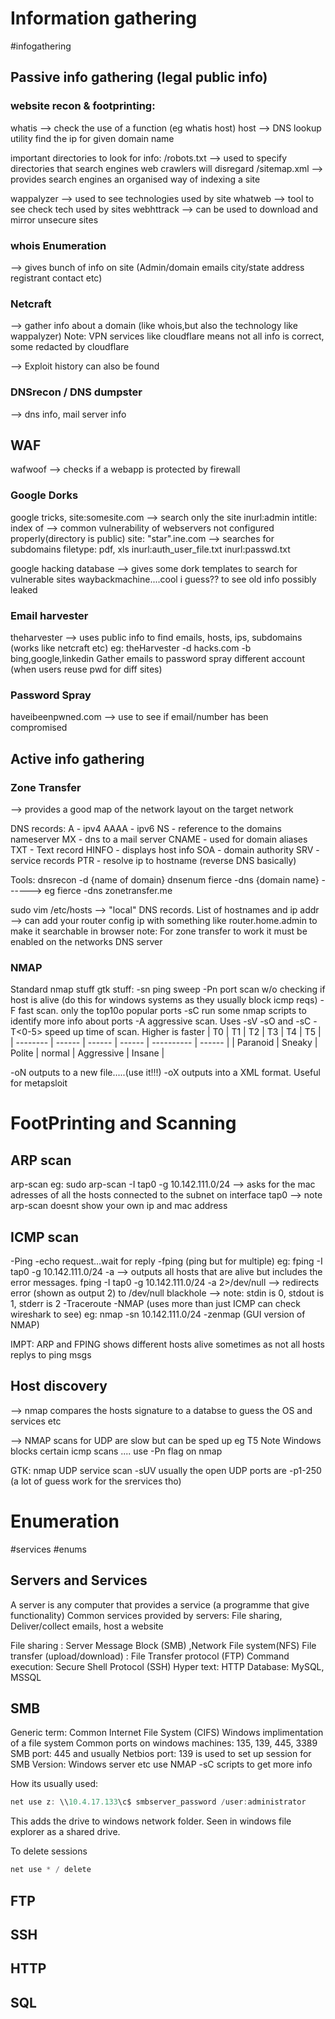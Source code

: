 # Information gathering
#infogathering

## Passive info gathering (legal public info)
### website recon & footprinting:
whatis --> check the use of a function (eg whatis host)
host --> DNS lookup utility find the ip for given domain name

important directories to look for info:
/robots.txt --> used to specify directories that search engines web crawlers will disregard
/sitemap.xml --> provides search engines an organised way of indexing a site

wappalyzer --> used to see technologies used by site
whatweb --> tool to see check tech used by sites
webhttrack --> can be used to download and mirror unsecure sites

### whois Enumeration
--> gives bunch of info on site  (Admin/domain emails city/state address registrant contact etc)

### Netcraft
--> gather info about a domain (like whois,but also the technology like wappalyzer)
Note: VPN services like cloudflare means not all info is correct, some redacted by cloudflare

--> Exploit history can also be found 

### DNSrecon / DNS dumpster
--> dns info, mail server info

## WAF
wafwoof --> checks if a webapp is protected by firewall

### Google Dorks 
google tricks,
site:somesite.com --> search only the site
inurl:admin
intitle: index of --> common vulnerability of webservers not configured properly(directory is public)
site: "star".ine.com --> searches for subdomains
filetype: pdf, xls
inurl:auth_user_file.txt
inurl:passwd.txt

google hacking database --> gives some dork templates to search for vulnerable sites
waybackmachine....cool i guess?? to see old info possibly leaked 

### Email harvester
theharvester --> uses public info to find emails, hosts, ips, subdomains (works like netcraft etc)
eg:
theHarvester -d hacks.com -b bing,google,linkedin
Gather emails to password spray different account (when users reuse pwd for diff sites)

### Password Spray
haveibeenpwned.com --> use to see if email/number has been compromised 


## Active info gathering

### Zone Transfer
--> provides a good map of the network layout on the target network

DNS records:
A - ipv4
AAAA - ipv6
NS - reference to the domains nameserver
MX - dns to a mail server
CNAME - used for domain aliases
TXT - Text record
HINFO - displays host info
SOA - domain authority
SRV - service records
PTR - resolve ip to hostname (reverse DNS basically)

Tools:
dnsrecon -d {name of domain}
dnsenum
fierce -dns {domain name} ------> eg fierce -dns zonetransfer.me

sudo vim /etc/hosts --> "local" DNS records. List of hostnames and ip addr
	--> can add your router config ip with something like router.home.admin to make it searchable in browser
note: For zone transfer to work it must be enabled on the networks DNS server


### NMAP
Standard nmap stuff
gtk stuff:
-sn ping sweep
-Pn port scan w/o checking if host is alive (do this for windows systems as they usually block icmp reqs)
-F fast scan. only the top10o popular ports
-sC run some nmap scripts to identify more info about ports
-A aggressive scan. Uses -sV -sO and -sC
-T<0-5> speed up time of scan. Higher is faster
| T0       | T1     | T2     | T3     | T4         | T5     |
| -------- | ------ | ------ | ------ | ---------- | ------ |
| Paranoid | Sneaky | Polite | normal | Aggressive | Insane | 

-oN outputs to a new file.....(use it!!!)
-oX outputs into a XML format. Useful for metapsloit


# FootPrinting and Scanning

## ARP scan
arp-scan
eg:
sudo arp-scan -I tap0 -g 10.142.111.0/24
--> asks for the mac adresses of all the hosts connected to the subnet on interface tap0
--> note arp-scan doesnt show your own ip and mac address



## ICMP scan
-Ping
	-echo request...wait for reply
-fping (ping but for multiple)
eg:
	fping -I tap0 -g 10.142.111.0/24 -a
	--> outputs all hosts that are alive but includes the error messages.
	fping -I tap0 -g 10.142.111.0/24 -a 2>/dev/null
	--> redirects error (shown as output 2) to /dev/null blackhole
	--> note: stdin is 0, stdout is 1, stderr is 2
-Traceroute
-NMAP (uses more than just ICMP can check wireshark to see)
eg:
	nmap -sn 10.142.111.0/24
-zenmap (GUI version of NMAP)

IMPT: ARP and FPING shows different hosts alive sometimes as not all hosts replys to ping msgs

## Host discovery
--> nmap compares the hosts signature to a databse to guess the OS and services etc

--> NMAP scans for UDP are slow but can be sped up 
eg T5
Note Windows blocks certain icmp scans .... use  -Pn flag on nmap

GTK:
nmap UDP service scan -sUV
usually the open UDP ports are -p1-250 (a lot of guess work for the srervices tho)

# Enumeration
#services #enums 
## Servers and Services
A server is any computer that provides a service (a programme that give functionality)
Common services provided by servers: File sharing, Deliver/collect emails, host a website

File sharing : Server Message Block (SMB) ,Network File system(NFS)
File transfer (upload/download) :  File Transfer protocol (FTP) 
Command execution: Secure Shell Protocol (SSH)
Hyper text: HTTP
Database: MySQL, MSSQL

## SMB
Generic term: Common Internet File System (CIFS)
Windows implimentation of a file system
Common ports on windows machines: 135, 139, 445, 3389
SMB port: 445 and usually Netbios port: 139 is used to set up session for SMB
Version: Windows server etc
use NMAP -sC scripts to get more info

How its usually used:
```powershell
net use z: \\10.4.17.133\c$ smbserver_password /user:administrator
```
This adds the drive to windows network folder. Seen in windows file explorer as a shared drive.

To delete sessions
```powershell
net use * / delete
```


## FTP

## SSH

## HTTP

## SQL
